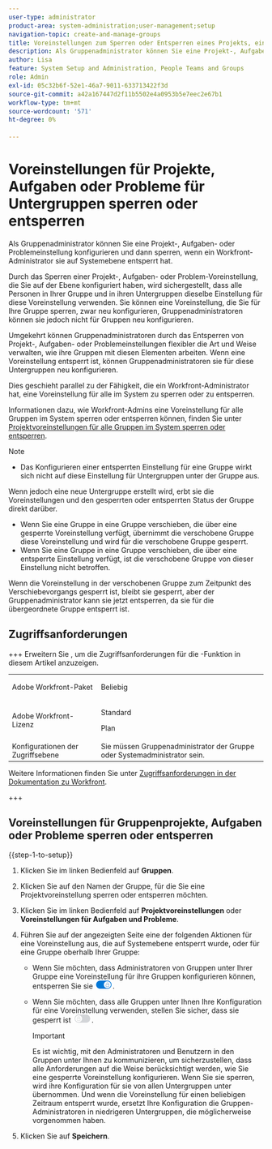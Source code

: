 ```yaml
---
user-type: administrator
product-area: system-administration;user-management;setup
navigation-topic: create-and-manage-groups
title: Voreinstellungen zum Sperren oder Entsperren eines Projekts, einer Aufgabe oder eines Problems für Untergruppen
description: Als Gruppenadministrator können Sie eine Projekt-, Aufgaben- oder Problemeinstellung konfigurieren und dann sperren, wenn ein Workfront-Administrator sie auf Systemebene entsperrt hat.
author: Lisa
feature: System Setup and Administration, People Teams and Groups
role: Admin
exl-id: 05c32b6f-52e1-46a7-9011-633713422f3d
source-git-commit: a42a167447d2f11b5502e4a0953b5e7eec2e67b1
workflow-type: tm+mt
source-wordcount: '571'
ht-degree: 0%

---
```


# Voreinstellungen für Projekte, Aufgaben oder Probleme für Untergruppen sperren oder entsperren

Als Gruppenadministrator können Sie eine Projekt-, Aufgaben- oder Problemeinstellung konfigurieren und dann sperren, wenn ein Workfront-Administrator sie auf Systemebene entsperrt hat.

Durch das Sperren einer Projekt-, Aufgaben- oder Problem-Voreinstellung, die Sie auf der Ebene konfiguriert haben, wird sichergestellt, dass alle Personen in Ihrer Gruppe und in ihren Untergruppen dieselbe Einstellung für diese Voreinstellung verwenden. Sie können eine Voreinstellung, die Sie für Ihre Gruppe sperren, zwar neu konfigurieren, Gruppenadministratoren können sie jedoch nicht für Gruppen neu konfigurieren.

Umgekehrt können Gruppenadministratoren durch das Entsperren von Projekt-, Aufgaben- oder Problemeinstellungen flexibler die Art und Weise verwalten, wie ihre Gruppen mit diesen Elementen arbeiten. Wenn eine Voreinstellung entsperrt ist, können Gruppenadministratoren sie für diese Untergruppen neu konfigurieren.

Dies geschieht parallel zu der Fähigkeit, die ein Workfront-Administrator hat, eine Voreinstellung für alle im System zu sperren oder zu entsperren.

Informationen dazu, wie Workfront-Admins eine Voreinstellung für alle Gruppen im System sperren oder entsperren können, finden Sie unter [Projektvoreinstellungen für alle Gruppen im System sperren oder entsperren](../../../administration-and-setup/set-up-workfront/configure-system-defaults/lock-or-unlock-project-preferences-for-groups-system.md).

<!--
<p data-mc-conditions="QuicksilverOrClassic.Draft mode">Unlike other Lock/Unlock articles that start just like this one, we need the steps here. In other areas, the lock/unlock step is part of the article about setting preferences or creating statuses.</p>
-->

>[!NOTE]
>
>* Das Konfigurieren einer entsperrten Einstellung für eine Gruppe wirkt sich nicht auf diese Einstellung für Untergruppen unter der Gruppe aus.
>
>  Wenn jedoch eine neue Untergruppe erstellt wird, erbt sie die Voreinstellungen und den gesperrten oder entsperrten Status der Gruppe direkt darüber.
>
>* Wenn Sie eine Gruppe in eine Gruppe verschieben, die über eine gesperrte Voreinstellung verfügt, übernimmt die verschobene Gruppe diese Voreinstellung und wird für die verschobene Gruppe gesperrt.
>* Wenn Sie eine Gruppe in eine Gruppe verschieben, die über eine entsperrte Einstellung verfügt, ist die verschobene Gruppe von dieser Einstellung nicht betroffen.
>
>  Wenn die Voreinstellung in der verschobenen Gruppe zum Zeitpunkt des Verschiebevorgangs gesperrt ist, bleibt sie gesperrt, aber der Gruppenadministrator kann sie jetzt entsperren, da sie für die übergeordnete Gruppe entsperrt ist.

## Zugriffsanforderungen

+++ Erweitern Sie , um die Zugriffsanforderungen für die -Funktion in diesem Artikel anzuzeigen.

<table style="table-layout:auto"> 
 <col> 
 <col> 
 <tbody> 
  <tr> 
   <td>Adobe Workfront-Paket</td> 
   <td><p>Beliebig</p></td> 
  </tr> 
  <tr> 
   <td>Adobe Workfront-Lizenz</td> 
   <td><p>Standard</p>
       <p>Plan</p></td>
  </tr>
  <tr> 
   <td>Konfigurationen der Zugriffsebene</td> 
   <td>Sie müssen Gruppenadministrator der Gruppe oder Systemadministrator sein.</td>
  </tr>
 </tbody> 
</table>

Weitere Informationen finden Sie unter [Zugriffsanforderungen in der Dokumentation zu Workfront](/help/quicksilver/administration-and-setup/add-users/access-levels-and-object-permissions/access-level-requirements-in-documentation.md).

+++

## Voreinstellungen für Gruppenprojekte, Aufgaben oder Probleme sperren oder entsperren

{{step-1-to-setup}}

1. Klicken Sie im linken Bedienfeld auf **Gruppen**.
1. Klicken Sie auf den Namen der Gruppe, für die Sie eine Projektvoreinstellung sperren oder entsperren möchten.
1. Klicken Sie im linken Bedienfeld auf **Projektvoreinstellungen** oder **Voreinstellungen für Aufgaben und Probleme**.

1. Führen Sie auf der angezeigten Seite eine der folgenden Aktionen für eine Voreinstellung aus, die auf Systemebene entsperrt wurde, oder für eine Gruppe oberhalb Ihrer Gruppe:

   * Wenn Sie möchten, dass Administratoren von Gruppen unter Ihrer Gruppe eine Voreinstellung für ihre Gruppen konfigurieren können, entsperren Sie sie ![Umschalter Entsperren](assets/unlock-toggle-button.png).
   * Wenn Sie möchten, dass alle Gruppen unter Ihnen Ihre Konfiguration für eine Voreinstellung verwenden, stellen Sie sicher, dass sie gesperrt ist ![Umschalter sperren](assets/lock-toggle-button.png).

     >[!IMPORTANT]
     >
     >Es ist wichtig, mit den Administratoren und Benutzern in den Gruppen unter Ihnen zu kommunizieren, um sicherzustellen, dass alle Anforderungen auf die Weise berücksichtigt werden, wie Sie eine gesperrte Voreinstellung konfigurieren. Wenn Sie sie sperren, wird ihre Konfiguration für sie von allen Untergruppen unter übernommen. Und wenn die Voreinstellung für einen beliebigen Zeitraum entsperrt wurde, ersetzt Ihre Konfiguration die Gruppen-Administratoren in niedrigeren Untergruppen, die möglicherweise vorgenommen haben.

1. Klicken Sie auf **Speichern**.
